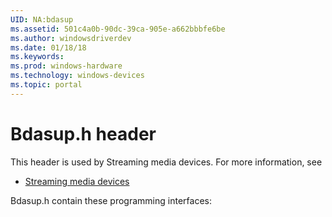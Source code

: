 ```yaml
---
UID: NA:bdasup
ms.assetid: 501c4a0b-90dc-39ca-905e-a662bbbfe6be
ms.author: windowsdriverdev
ms.date: 01/18/18
ms.keywords: 
ms.prod: windows-hardware
ms.technology: windows-devices
ms.topic: portal
---
```


# Bdasup.h header



This header is used by Streaming media devices. For more information, see
- [Streaming media devices](../_stream/index.md)

Bdasup.h contain these programming interfaces:


